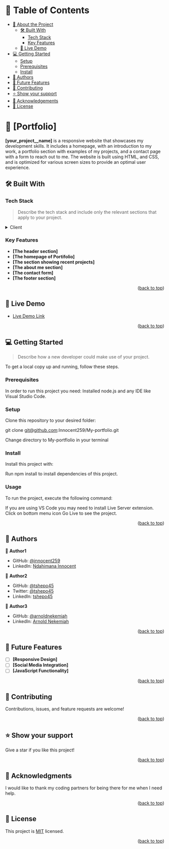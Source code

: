<a name="readme-top"></a>
# 📗 Table of Contents

- [📖 About the Project](#about-project)
  - [🛠 Built With](#built-with)
    - [Tech Stack](#tech-stack)
    - [Key Features](#key-features)
  - [🚀 Live Demo](#live-demo)
- [💻 Getting Started](#getting-started)
  - [Setup](#setup)
  - [Prerequisites](#prerequisites)
  - [Install](#install)
- [👥 Authors](#authors)
- [🔭 Future Features](#future-features)
- [🤝 Contributing](#contributing)
- [⭐️ Show your support](#support)
- [🙏 Acknowledgements](#acknowledgements)
- [📝 License](#license)

# 📖 [Portfolio] <a name="about-project"></a>

**[your_project__name]** is a responsive website that showcases my development skills. It includes a homepage, with an introduction to my work, a portfolio section with examples of my projects, and a contact page with a form to reach out to me. The website is built using HTML, and CSS, and is optimized for various screen sizes to provide an optimal user experience.

## 🛠 Built With <a name="built-with"></a>

### Tech Stack <a name="tech-stack"></a>

> Describe the tech stack and include only the relevant sections that apply to your project.

<details>
  <summary>Client</summary>
  <ul>
    <li><a href="https://html.com/">HTML</a></li>
    <li><a href="https://css.com/">CSS</a></li>
    <li>Technologies used Git Github and linters</li>
  </ul>
</details>


### Key Features <a name="key-features"></a>

- **[The header section]**
- **[The homepage of Portifolio]**
- **[The section showing recent projects]**
- **[The about me section]**
- **[The contact form]**
- **[The footer section]**


<p align="right">(<a href="#readme-top">back to top</a>)</p>

## 🚀 Live Demo <a name="live-demo"></a>

- [Live Demo Link](https://www.loom.com/share/7f24ada1fc6f40868fc4c9a6e934fb7b)

<p align="right">(<a href="#readme-top">back to top</a>)</p>

## 💻 Getting Started <a name="getting-started"></a>

> Describe how a new developer could make use of your project.

To get a local copy up and running, follow these steps.

### Prerequisites

In order to run this project you need: 
Installed node.js and any IDE like Visual Studio Code.

### Setup

Clone this repository to your desired folder:

git clone git@github.com:Innocent259/My-portfolio.git

Change directory to My-portflolio in your terminal
### Install

Install this project with: 

Run npm install to install dependencies of this project.

### Usage

To run the project, execute the following command:

If you are using VS Code you may need to install Live Server extension.
Click on bottom menu icon Go Live to see the project.

<p align="right">(<a href="#readme-top">back to top</a>)</p>

## 👥 Authors <a name="authors"></a>

👤 **Author1**


- GitHub: [@innocent259](https://github.com/Innocent259)
- LinkedIn: [Ndahimana Innocent](https://www.linkedin.com/in/innocent-ndahimana-b4b870245/)


👤 **Author2**

- GitHub: [@tshepo45](https://github.com/githubhandle)
- Twitter: [@tshepo45](https://twitter.com/twitterhandle)
- LinkedIn: [tshepo45](https://linkedin.com/in/linkedinhandle)

👤 **Author3**

- GitHub: [@arnoldnekemiah](https://github.com/arnoldnekemiah)
- LinkedIn: [Arnold Nekemiah](https://www.linkedin.com/in/arnold-nekemiah-b050621ab/)


<p align="right">(<a href="#readme-top">back to top</a>)</p>

## 🔭 Future Features <a name="future-features"></a>

- [ ] **[Responsive Design]**
- [ ] **[Social Media Integration]**
- [ ] **[JavaScript Functionality]**

<p align="right">(<a href="#readme-top">back to top</a>)</p>

## 🤝 Contributing <a name="contributing"></a>

Contributions, issues, and feature requests are welcome!

<p align="right">(<a href="#readme-top">back to top</a>)</p>

## ⭐️ Show your support <a name="support"></a>

Give a star if you like this project!

<p align="right">(<a href="#readme-top">back to top</a>)</p>

## 🙏 Acknowledgments <a name="acknowledgements"></a>

I would like to thank my coding partners for being there for me when I need help.

<p align="right">(<a href="#readme-top">back to top</a>)</p>

## 📝 License <a name="license"></a>

This project is [MIT](MIT.md) licensed.

<p align="right">(<a href="#readme-top">back to top</a>)</p>